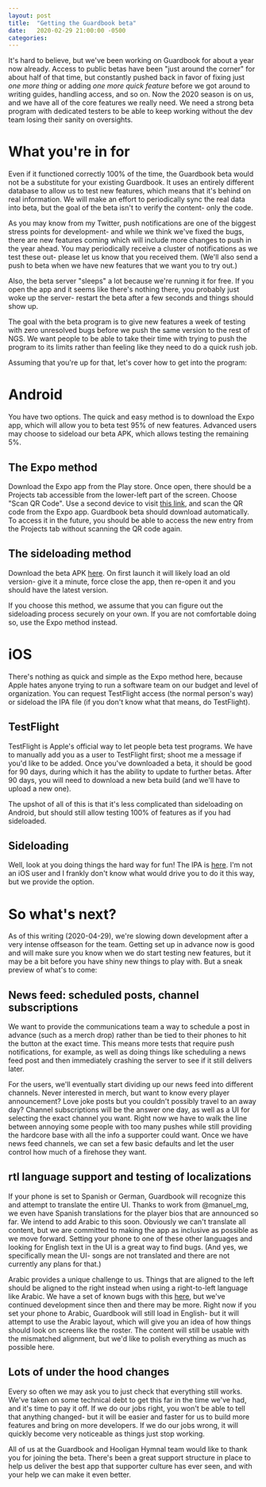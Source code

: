 ```yaml
---
layout: post
title:  "Getting the Guardbook beta"
date:   2020-02-29 21:00:00 -0500
categories: 
---
```


It's hard to believe, but we've been working on Guardbook for about a year now already. Access to public betas have been "just around the corner"
for about half of that time, but constantly pushed back in favor of fixing just _one more thing_ or adding _one more quick feature_ before we
got around to writing guides, handling access, and so on. Now the 2020 season is on us, and we have all of the core features we really need.
We need a strong beta program with dedicated testers to be able to keep working without the dev team losing their sanity on oversights.

# What you're in for

Even if it functioned correctly 100% of the time, the Guardbook beta would not be a substitute for your existing Guardbook. It uses an entirely
different database to allow us to test new features, which means that it's behind on real information. We will make an effort to periodically
sync the real data into beta, but the goal of the beta isn't to verify the content- only the code.

As you may know from my Twitter, push notifications are one of the biggest stress points for development- and while we think we've fixed
the bugs, there are new features coming which will include more changes to push in the year ahead. You may periodically receive a cluster of notifications
as we test these out- please let us know that you received them. (We'll also send a push to beta when we have new features that we want you to try out.)

Also, the beta server "sleeps" a lot because we're running it for free. If you open the app and it seems like there's nothing there, you probably just
woke up the server- restart the beta after a few seconds and things should show up.

The goal with the beta program is to give new features a week of testing with zero unresolved bugs before we push the same version to the rest of NGS.
We want people to be able to take their time with trying to push the program to its limits rather than feeling like they need to do a quick rush job.

Assuming that you're up for that, let's cover how to get into the program:

# Android

You have two options. The quick and easy method is to download the Expo app, which will allow you to beta test 95% of new features. Advanced users may choose
to sideload our beta APK, which allows testing the remaining 5%.

## The Expo method

Download the Expo app from the Play store. Once open, there should be a Projects tab accessible from the lower-left part of the screen. Choose "Scan QR Code".
Use a second device to visit [this link](https://expo.io/@ngsdetroit/app?release-channel=beta), and scan the QR code from the Expo app. Guardbook beta should
download automatically. To access it in the future, you should be able to access the new entry from the Projects tab without scanning the QR code again.

## The sideloading method

Download the beta APK [here](https://drive.google.com/open?id=1TCqRKCB2mBJH5PjKrnjXvWmfNp_4P0tq). On first launch it will likely load an old version- give it
a minute, force close the app, then re-open it and you should have the latest version.

If you choose this method, we assume that you can figure out the sideloading process securely on your own. If you are not comfortable doing so, use the Expo
method instead.

# iOS

There's nothing as quick and simple as the Expo method here, because Apple hates anyone trying to run a software team on our budget and level of organization.
You can request TestFlight access (the normal person's way) or sideload the IPA file (if you don't know what that means, do TestFlight).

## TestFlight

TestFlight is Apple's official way to let people beta test programs. We have to manually add you as a user to TestFlight first; shoot me a message if you'd like
to be added. Once you've downloaded a beta, it should be good for 90 days, during which it has the ability to update to further betas. After 90 days,
you will need to download a new beta build (and we'll have to upload a new one).

The upshot of all of this is that it's less complicated than sideloading on Android, but should still allow testing 100% of features as if you had sideloaded.

## Sideloading

Well, look at you doing things the hard way for fun! The IPA is [here](https://drive.google.com/open?id=1d3xhYfrB5AEWBQ4Gs_eb6hZrzafrrjWb). I'm not an iOS
user and I frankly don't know what would drive you to do it this way, but we provide the option.

# So what's next?

As of this writing (2020-04-29), we're slowing down development after a very intense offseason for the team. Getting set up in advance now is good and will make
sure you know when we do start testing new features, but it may be a bit before you have shiny new things to play with. But a sneak preview of what's to come:

## News feed: scheduled posts, channel subscriptions

We want to provide the communications team a way to schedule a post in advance (such as a merch drop) rather than be tied to their phones to hit the button
at the exact time. This means more tests that require push notifications, for example, as well as doing things like scheduling a news feed post and then
immediately crashing the server to see if it still delivers later.

For the users, we'll eventually start dividing up our news feed into different channels. Never interested in merch, but want to know every player announcement?
Love joke posts but you couldn't possibly travel to an away day? Channel subscriptions will be the answer one day, as well as a UI for selecting the exact channel
you want. Right now we have to walk the line between annoying some people with too many pushes while still providing the hardcore base with all the info a supporter
could want. Once we have news feed channels, we can set a few basic defaults and let the user control how much of a firehose they want.

## rtl language support and testing of localizations

If your phone is set to Spanish or German, Guardbook will recognize this and attempt to translate the entire UI. Thanks to work from @manuel_mg,
we even have Spanish translations for the player bios that are announced so far. We intend to add Arabic to this soon. Obviously we can't translate all content,
but we are committed to making the app as inclusive as possible as we move forward. Setting your phone to one of these other languages and looking for English text
in the UI is a great way to find bugs. (And yes, we specifically mean the UI- songs are not translated and there are not currently any plans for that.)

Arabic provides a unique challenge to us. Things that are aligned to the left should be aligned to the right instead when using a right-to-left language like Arabic.
We have a set of known bugs with this [here](https://github.com/Chattahooligans/hooligan-hymnal-app/issues/3#issuecomment-549560252), but we've continued development
since then and there may be more. Right now if you set your phone to Arabic, Guardbook will still load in English- but it will attempt to use the Arabic layout, which
will give you an idea of how things should look on screens like the roster. The content will still be usable with the mismatched alignment, 
but we'd like to polish everything as much as possible here.

## Lots of under the hood changes

Every so often we may ask you to just check that everything still works. We've taken on some technical debt to get this far in the time we've had, and it's time to pay it off.
If we do our jobs right, you won't be able to tell that anything changed- but it will be easier and faster for us to build more features and bring on more developers.
If we do our jobs wrong, it will quickly become very noticeable as things just stop working.

All of us at the Guardbook and Hooligan Hymnal team would like to thank you for joining the beta. There's been a great support structure in place to help us deliver
the best app that supporter culture has ever seen, and with your help we can make it even better.